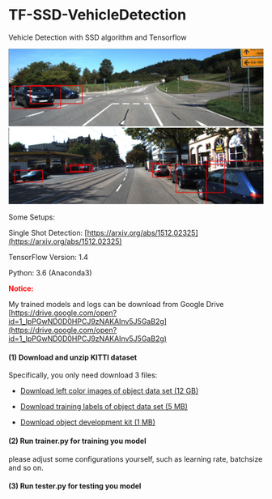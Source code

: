 # TF-SSD-VehicleDetection
Vehicle Detection with SSD algorithm and Tensorflow

![image](test_result1.JPG)
![image](test_result2.JPG)




Some Setups:

Single Shot Detection: [https://arxiv.org/abs/1512.02325](https://arxiv.org/abs/1512.02325)

TensorFlow Version: 1.4

Python: 3.6 (Anaconda3)

<font color=red>**Notice:**</font>

My trained models and logs can be download from Google Drive [https://drive.google.com/open?id=1_IpPGwND0D0HPCJ9zNAKAInv5J5GaB2g](https://drive.google.com/open?id=1_IpPGwND0D0HPCJ9zNAKAInv5J5GaB2g)



#### (1) Download and unzip KITTI dataset

 Specifically, you only need download 3 files:

 - [Download left color images of object data set (12 GB)](http://www.cvlibs.net/download.php?file=data_object_image_2.zip)

 - [Download training labels of object data set (5 MB)](http://www.cvlibs.net/download.php?file=data_object_label_2.zip)

 - [Download object development kit (1 MB)](http://kitti.is.tue.mpg.de/kitti/devkit_object.zip)

#### (2) Run trainer.py for training you model

 please adjust some configurations yourself, such as learning rate, batchsize and so on.

#### (3) Run tester.py for testing you model  




